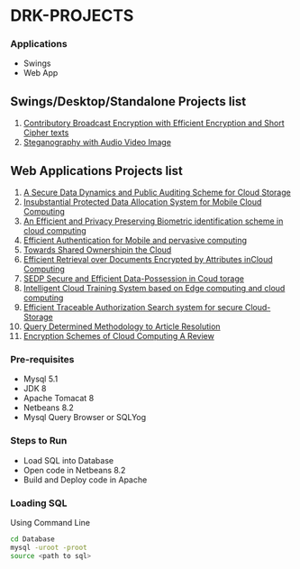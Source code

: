 # DRK-PROJECTS
### Applications
- Swings
- Web App

## Swings/Desktop/Standalone Projects list
                
1. [Contributory Broadcast Encryption with Efficient Encryption and Short Cipher texts](https://github.com/Hepsibah-Tryphosa/DRK--Contributory-Broadcast-Encryption-with-Efficient-Encryption-and-Short-Cipher-texts)
2. [Steganography with Audio Video Image](https://github.com/Hepsibah-Tryphosa/DRK--Steganography-with-Audio-Video-Image)

## Web Applications Projects list
1. [A Secure Data Dynamics and Public Auditing Scheme for Cloud Storage](https://github.com/Hepsibah-Tryphosa/DRK--A-Secure-Data-Dynamics-and-Public-Auditing-Scheme-for-Cloud-Storage)
2. [Insubstantial Protected Data Allocation System for Mobile Cloud Computing](https://github.com/Hepsibah-Tryphosa/DRK--Insubstantial-Protected-Data-Allocation-System-for-Mobile-Cloud-Computing)
3. [An Efficient and Privacy Preserving Biometric identification scheme in cloud computing](https://github.com/Hepsibah-Tryphosa/DRK--An-Efficient-and-Privacy-Preserving-Biometric-identification-scheme-in-cloud-computing)
4. [Efficient Authentication for Mobile and pervasive computing](https://github.com/Hepsibah-Tryphosa/DRK--Efficient-Authentication-for-Mobile-and-pervasive-computing)
5. [Towards Shared Ownershipin the Cloud](https://github.com/Hepsibah-Tryphosa/DRK--Towards-Shared-Ownership-in-the-Cloud)
6. [Efficient Retrieval over Documents Encrypted by Attributes inCloud Computing](https://github.com/Hepsibah-Tryphosa/DRK--Efficient-Retrieval-over-Documents-Encrypted-by-Attributes-in-Cloud-Computing)
7. [SEDP Secure and Efficient Data-Possession in Coud torage](https://github.com/Hepsibah-Tryphosa/DRK--SEPDP-Secure-and-Efficient-Data-Possession-in-Cloud-Storage)
8. [Intelligent Cloud Training System based on Edge computing and cloud computing](https://github.com/Hepsibah-Tryphosa/DRK--Intelligent-Cloud-Training-System-based-on-Edge-computing-and-cloud-computing)
9. [Efficient Traceable Authorization Search system for secure Cloud-Storage](https://github.com/Hepsibah-Tryphosa/DRK--Efficient-Traceable-Authorization-Search-system-for-secure-Cloud-Storage)
10. [Query Determined Methodology to Article Resolution](https://github.com/Hepsibah-Tryphosa/DRK--Query-Determined-Methodology-to-Article-Resolution)
11. [Encryption Schemes of Cloud Computing A Review](https://github.com/Hepsibah-Tryphosa/DRK--Encryption-Schemes-of-Cloud-Computing-A-Review)


### Pre-requisites
- Mysql 5.1
- JDK 8
- Apache Tomacat 8
- Netbeans 8.2
- Mysql Query Browser or  SQLYog

### Steps to Run
- Load SQL into Database
- Open code in Netbeans 8.2
- Build and Deploy code in Apache

### Loading SQL
Using Command Line
```sh
cd Database
mysql -uroot -proot
source <path to sql>
```         
